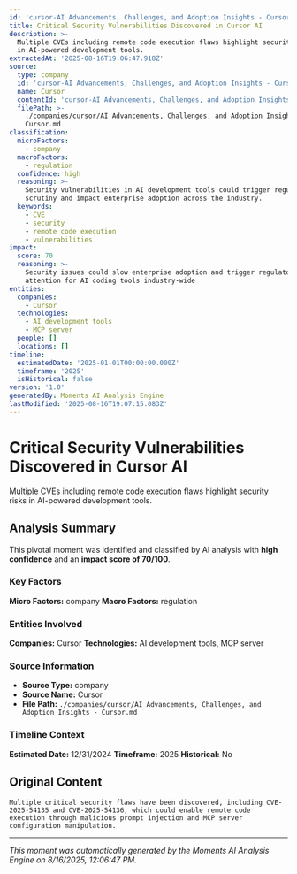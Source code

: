 ```yaml
---
id: 'cursor-AI Advancements, Challenges, and Adoption Insights - Cursor-moment-4'
title: Critical Security Vulnerabilities Discovered in Cursor AI
description: >-
  Multiple CVEs including remote code execution flaws highlight security risks
  in AI-powered development tools.
extractedAt: '2025-08-16T19:06:47.918Z'
source:
  type: company
  id: 'cursor-AI Advancements, Challenges, and Adoption Insights - Cursor'
  name: Cursor
  contentId: 'cursor-AI Advancements, Challenges, and Adoption Insights - Cursor'
  filePath: >-
    ./companies/cursor/AI Advancements, Challenges, and Adoption Insights -
    Cursor.md
classification:
  microFactors:
    - company
  macroFactors:
    - regulation
  confidence: high
  reasoning: >-
    Security vulnerabilities in AI development tools could trigger regulatory
    scrutiny and impact enterprise adoption across the industry.
  keywords:
    - CVE
    - security
    - remote code execution
    - vulnerabilities
impact:
  score: 70
  reasoning: >-
    Security issues could slow enterprise adoption and trigger regulatory
    attention for AI coding tools industry-wide
entities:
  companies:
    - Cursor
  technologies:
    - AI development tools
    - MCP server
  people: []
  locations: []
timeline:
  estimatedDate: '2025-01-01T00:00:00.000Z'
  timeframe: '2025'
  isHistorical: false
version: '1.0'
generatedBy: Moments AI Analysis Engine
lastModified: '2025-08-16T19:07:15.083Z'
---
```

# Critical Security Vulnerabilities Discovered in Cursor AI

Multiple CVEs including remote code execution flaws highlight security risks in AI-powered development tools.

## Analysis Summary

This pivotal moment was identified and classified by AI analysis with **high confidence** and an **impact score of 70/100**.

### Key Factors

**Micro Factors:** company
**Macro Factors:** regulation

### Entities Involved

**Companies:** Cursor
**Technologies:** AI development tools, MCP server



### Source Information

- **Source Type:** company
- **Source Name:** Cursor
- **File Path:** `./companies/cursor/AI Advancements, Challenges, and Adoption Insights - Cursor.md`

### Timeline Context

**Estimated Date:** 12/31/2024
**Timeframe:** 2025
**Historical:** No

## Original Content

```
Multiple critical security flaws have been discovered, including CVE-2025-54135 and CVE-2025-54136, which could enable remote code execution through malicious prompt injection and MCP server configuration manipulation.
```

---

*This moment was automatically generated by the Moments AI Analysis Engine on 8/16/2025, 12:06:47 PM.*
